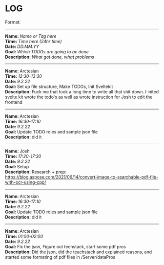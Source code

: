 # LOG

Format:

<hr>
<strong>Name: </strong><em>Name or Tag here</em> 
<br>
<strong>Time: </strong>  <em>Time here (24hr time)</em> 
<br>
<strong>Date: </strong>  <em>DD.MM.YY</em> 
<br>
<strong>Goal: </strong> <em>Which TODOs are going to be done</em> 
<br>
<strong>Description: </strong> <em>What got done, what problems</em>

<hr>

<strong>Name: </strong> Arctesian
<br>
<strong>Time: </strong>  <em>12:30-13:30</em> 
<br>
<strong>Date: </strong>  <em>9.2.22</em> 
<br>
<strong>Goal: </strong> Set up file structure, Make TODOs, Init Sveltekit 
<br>
<strong>Description: </strong> Fuck me that took a long time to write all that shit down. I inited svelte kit wrote the todo's as well as wrote instruction for Josh to edit the frontend

<hr>

<strong>Name: </strong> Arctesian
<br>
<strong>Time: </strong>  <em>16:30-17:10</em> 
<br>
<strong>Date: </strong>  <em>9.2.22</em> 
<br>
<strong>Goal: </strong> Update TODO roles and sample json file
<br>
<strong>Description: </strong> did it 

<hr>

<strong>Name: </strong>Josh
<br>
<strong>Time: </strong>  <em>17:20-17:30</em> 
<br>
<strong>Date: </strong>  <em>9.2.22</em> 
<br>
<strong>Goal: </strong> Setup
<br>
<strong>Description: </strong> Research + prep: https://blog.aspose.com/2021/06/14/convert-image-to-searchable-pdf-file-with-ocr-using-cpp/

<hr>

<strong>Name: </strong> Arctesian
<br>
<strong>Time: </strong>  <em>16:30-17:10</em> 
<br>
<strong>Date: </strong>  <em>9.2.22</em> 
<br>
<strong>Goal: </strong> Update TODO roles and sample json file
<br>
<strong>Description: </strong> did it 

<hr>

<strong>Name: </strong> Arctesian
<br>
<strong>Time: </strong>  <em>01:00-02:00 </em> 
<br>
<strong>Date: </strong>  <em>9.2.22</em> 
<br>
<strong>Goal: </strong> Fix the json, Figure out techstack, start some pdf pros
 <br>
<strong>Description: </strong> 
Did the json, did the teachstack and explained reasons, and started some formating of pdf files in /Server/dataPros
